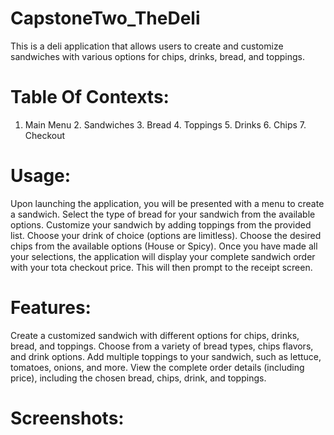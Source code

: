 # CapstoneTwo_TheDeli
This is a deli application that allows users to create and customize sandwiches with various options for chips, drinks, bread, and toppings.

# Table Of Contexts: 
1. Main Menu 2. Sandwiches 3. Bread 4. Toppings 5. Drinks 6. Chips 7. Checkout 

# Usage:
Upon launching the application, you will be presented with a menu to create a sandwich.
Select the type of bread for your sandwich from the available options.
Customize your sandwich by adding toppings from the provided list.
Choose your drink of choice (options are limitless). 
Choose the desired chips from the available options (House or Spicy).
Once you have made all your selections, the application will display your complete sandwich order with your tota checkout price.
This will then prompt to the receipt screen.

# Features:
Create a customized sandwich with different options for chips, drinks, bread, and toppings.
Choose from a variety of bread types, chips flavors, and drink options.
Add multiple toppings to your sandwich, such as lettuce, tomatoes, onions, and more.
View the complete order details (including price), including the chosen bread, chips, drink, and toppings.

# Screenshots:

